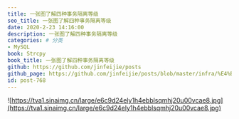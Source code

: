 ```yaml
---
title: 一张图了解四种事务隔离等级
seo_title: 一张图了解四种事务隔离等级
date: 2020-2-23 14:16:00
description: 一张图了解四种事务隔离等级
categories: # 分类
- MySQL
book: Strcpy
book_title: 一张图了解四种事务隔离等级
github: https://github.com/jinfeijie/posts
github_page: https://github.com/jinfeijie/posts/blob/master/infra/%E4%B8%80%E5%BC%A0%E5%9B%BE%E4%BA%86%E8%A7%A3%E5%9B%9B%E7%A7%8D%E4%BA%8B%E5%8A%A1%E9%9A%94%E7%A6%BB%E7%AD%89%E7%BA%A7.md
id: post-768
---
```

![https://tva1.sinaimg.cn/large/e6c9d24ely1h4ebblsqmhj20u00vcae8.jpg](https://tva1.sinaimg.cn/large/e6c9d24ely1h4ebblsqmhj20u00vcae8.jpg)